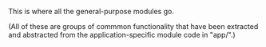 This is where all the general-purpose modules go.

(All of these are groups of commmon functionality that have been extracted and abstracted from the application-specific module code in "app/".)
